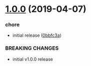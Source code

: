 # [1.0.0](https://gitlab.com/nickshine/glt/compare/v0.0.1...v1.0.0) (2019-04-07)


### chore

* initial release ([0bbfc3a](https://gitlab.com/nickshine/glt/commit/0bbfc3a))


### BREAKING CHANGES

* initial v1.0.0 release
